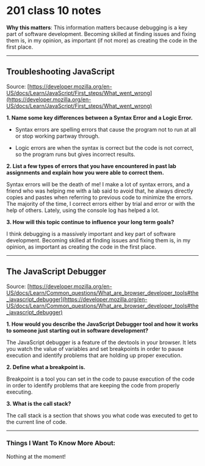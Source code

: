 # 201 class 10 notes

**Why this matters**: This information matters because debugging is a key part of software development. Becoming skilled at finding issues and fixing them is, in my opinion, as important (if not more) as creating the code in the first place.

------------------------------------

## Troubleshooting JavaScript

Source: [https://developer.mozilla.org/en-US/docs/Learn/JavaScript/First_steps/What_went_wrong](https://developer.mozilla.org/en-US/docs/Learn/JavaScript/First_steps/What_went_wrong)

**1. Name some key differences between a Syntax Error and a Logic Error.**

- Syntax errors are spelling errors that cause the program not to run at all or stop working partway through. 

- Logic errors are when the syntax is correct but the code is not correct, so the program runs but gives incorrect results. 


**2. List a few types of errors that you have encountered in past lab assignments and explain how you were able to correct them.**

Syntax errors will be the death of me! I make a lot of syntax errors, and a friend who was helping me with a lab said to avoid that, he always directly copies and pastes when referring to previous code to minimize the errors. The majority of the time, I correct errors either by trial and error or with the help of others. Lately, using the console log has helped a lot. 


**3. How will this topic continue to influence your long term goals?**

I think debugging is a massively important and key part of software development. Becoming skilled at finding issues and fixing them is, in my opinion, as important as creating the code in the first place.


-----------------------------------

## The JavaScript Debugger

Source: [https://developer.mozilla.org/en-US/docs/Learn/Common_questions/What_are_browser_developer_tools#the_javascript_debugger](https://developer.mozilla.org/en-US/docs/Learn/Common_questions/What_are_browser_developer_tools#the_javascript_debugger)


**1. How would you describe the JavaScript Debugger tool and how it works to someone just starting out in software development?**

The JavaScript debugger is a feature of the devtools in your browser. It lets you watch the value of variables and set breakpoints in order to pause execution and identify problems that are holding up proper execution.

**2. Define what a breakpoint is.**

Breakpoint is a tool you can set in the code to pause execution of the code in order to identify problems that are keeping the code from properly executing.


**3. What is the call stack?**

The call stack is a section that shows you what code was executed to get to the current line of code. 

------------------------------------
### Things I Want To Know More About:
Nothing at the moment!